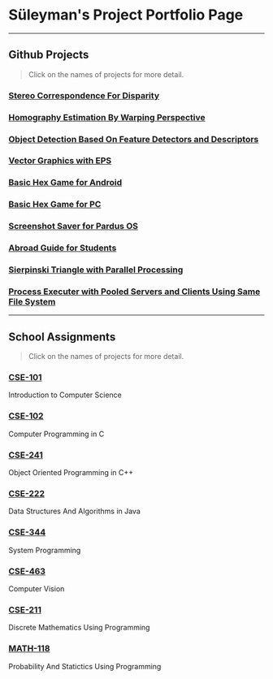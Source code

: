 # Süleyman's Project Portfolio Page

***
## Github Projects
> Click on the names of projects for more detail.

### [Stereo Correspondence For Disparity](../Stereo-Correspondence-For-Disparity)

### [Homography Estimation By Warping Perspective](../Homography-Estimation)

### [Object Detection Based On Feature Detectors and Descriptors](../Object-Detection)

### [Vector Graphics with EPS](../Vector-Graphics-with-EPS)

### [Basic Hex Game for Android](../Hex-Game-for-Android)

### [Basic Hex Game for PC](../Hex-Game-for-PC)

### [Screenshot Saver for Pardus OS](../Cizdirgec_PardusAcikHack)

### [Abroad Guide for Students](../Abroad-Guide-for-Students)

### [Sierpinski Triangle with Parallel Processing](../Sierpinski-Triangle)

### [Process Executer with Pooled Servers and Clients Using Same File System](../Process-Executer-with-Pooled-Servers-and-Clients-Using-Same-File-System)

***
## School Assignments
> Click on the names of projects for more detail.

### [CSE-101](https://sglbl.github.io/CSE-101)
Introduction to Computer Science

### [CSE-102](https://sglbl.github.io/CSE-102)
Computer Programming in C

### [CSE-241](https://sglbl.github.io/CSE-241)
Object Oriented Programming in C++

### [CSE-222](https://sglbl.github.io/CSE-222)
Data Structures And Algorithms in Java

### [CSE-344](https://sglbl.github.io/CSE-344)
System Programming

### [CSE-463](https://sglbl.github.io/CSE-463)
Computer Vision

### [CSE-211](https://sglbl.github.io/CSE-211)
Discrete Mathematics Using Programming

### [MATH-118](https://sglbl.github.io/Math-118)
Probability And Statictics Using Programming
